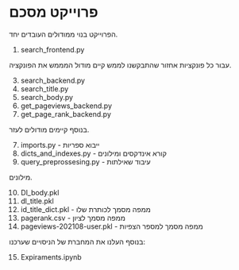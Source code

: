 # פרוייקט מסכם
הפרוייקט בנוי ממודולים העובדים יחד.
1. search_frontend.py

עבור כל פונקציות אחזור שהתבקשנו לממש קיים מודול המממש את הפונקציה.

3. search_backend.py
4. search_title.py
5. search_body.py
6. get_pageviews_backend.py
7. get_page_rank_backend.py

בנוסף קיימים מודולים לעזר.

7. imports.py - ייבוא ספריות
9. dicts_and_indexes.py - קורא אינדקסים ומילונים
10. query_preprossesing.py - עיבוד שאילתות

מילונים.

10. Dl_body.pkl
12. dl_title.pkl
14. id_title_dict.pkl - ממפה מסמך לכותרת שלו
16. pagerank.csv - ממפה מסמך לציון
17. pageviews-202108-user.pkl - ממפה מסמך למספר הצפיות

בנוסף העלנו את המחברת של הניסויים שערכנו:

15. Expiraments.ipynb
